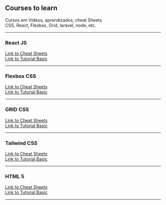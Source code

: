 
<h2> Courses to learn </h2>
Cursos em Vídeos, aprendizados, cheat Sheets
<br>
CSS, React, Flexbox, Grid, laravel, node, etc.
<hr>
<h3>React JS</h3>
<a href="https://github.com/Xaobin/CoursesLearn/blob/main/All/React/CheatSheet.md">Link to Cheat Sheets</a>
<br>
<a href="https://github.com/Xaobin/CoursesLearn/blob/main/All/React/React.md">Link to Tutorial Basic</a>
<hr>
<h3>Flexbox CSS</h3>
<a href="https://github.com/Xaobin/CoursesLearn/blob/main/All/Flex/README.md">Link to Cheat Sheets</a>
<br>
<a href="https://github.com/Xaobin/CoursesLearn/blob/main/All/Flex/Flexbox.md">Link to Tutorial Basic</a>
<hr>
<h3>GRID CSS</h3>
<a href="https://github.com/Xaobin/CoursesLearn/blob/main/All/Grid/README.md">Link to Cheat Sheets</a>
<br>
<a href="https://github.com/Xaobin/CoursesLearn/blob/main/All/Grid/Grid.md">Link to Tutorial Basic</a>
<hr>
<h3>Tailwind CSS</h3>
<a href="https://github.com/Xaobin/CoursesLearn/blob/main/All/Tailwind/CheatSheet.md">Link to Cheat Sheets</a>
<br>
<a href="https://github.com/Xaobin/CoursesLearn/blob/main/All/Tailwind/Tailwind.md">Link to Tutorial Basic</a>
<hr>
<h3>HTML 5</h3>
<a href="https://github.com/Xaobin/CoursesLearn/blob/main/All/Html5/CheatSheet.md">Link to Cheat Sheets</a>
<br>
<a href="https://github.com/Xaobin/CoursesLearn/blob/main/All/Html5/Html5.md">Link to Tutorial Basic</a>
<hr>


